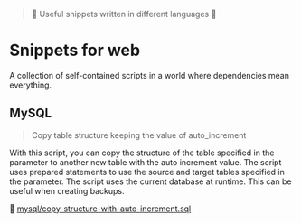 > :tada: Useful snippets written in different languages :tada:

# Snippets for web
A collection of self-contained scripts in a world where dependencies mean everything.

## MySQL

> Copy table structure keeping the value of auto_increment

With this script, you can copy the structure of the table specified in the parameter to another new table with the auto increment value. The script uses prepared statements to use the source and target tables specified in the parameter. The script uses the current database at runtime. This can be useful when creating backups.

:memo: [mysql/copy-structure-with-auto-increment.sql](mysql/copy-structure-with-auto-increment.sql)